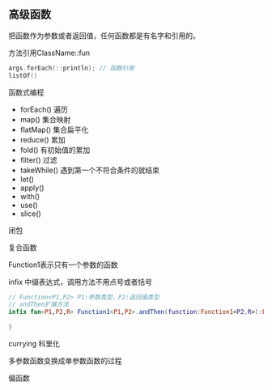 ## 高级函数

把函数作为参数或者返回值，任何函数都是有名字和引用的。

方法引用ClassName::fun

```kotlin
args.forEach(::println); // 函数引用
listOf()
```

函数式编程

- forEach() 遍历
- map() 集合映射
- flatMap() 集合扁平化
- reduce() 累加
- fold() 有初始值的累加
- filter() 过滤
- takeWhile() 遇到第一个不符合条件的就结束
- let()
- apply()
- with()
- use()
- slice()

闭包

复合函数

Function1表示只有一个参数的函数

infix 中缀表达式，调用方法不用点号或者括号

```kotlin
// Function<P1,P2> P1:参数类型，P2:返回值类型
// andThen扩展方法
infix fun<P1,P2,R> Function1<P1,P2>.andThen(function:Function1<P2,R>):Function1<P2,R>{
    
}
```

currying 科里化

多参数函数变换成单参数函数的过程

偏函数